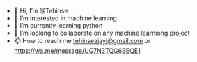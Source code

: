 - 👋 Hi, I’m @Tehinse
- 👀 I’m interested in machine learning
- 🌱 I’m currently learning python
- 💞️ I’m looking to collaborate on any machine learniong project 
- 📫 How to reach me tehinseajayi@gmail.com or https://wa.me/message/UG7N3TQG6BEQE1


<!---
Tehinse/Tehinse is a ✨ special ✨ repository because its `README.md` (this file) appears on your GitHub profile.
You can click the Preview link to take a look at your changes.
--->
